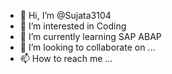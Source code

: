 - 👋 Hi, I’m @Sujata3104
- 👀 I’m interested in Coding
- 🌱 I’m currently learning SAP ABAP
- 💞️ I’m looking to collaborate on ...
- 📫 How to reach me ...

<!---
Sujata3104/Sujata3104 is a ✨ special ✨ repository because its `README.md` (this file) appears on your GitHub profile.
You can click the Preview link to take a look at your changes.
--->
